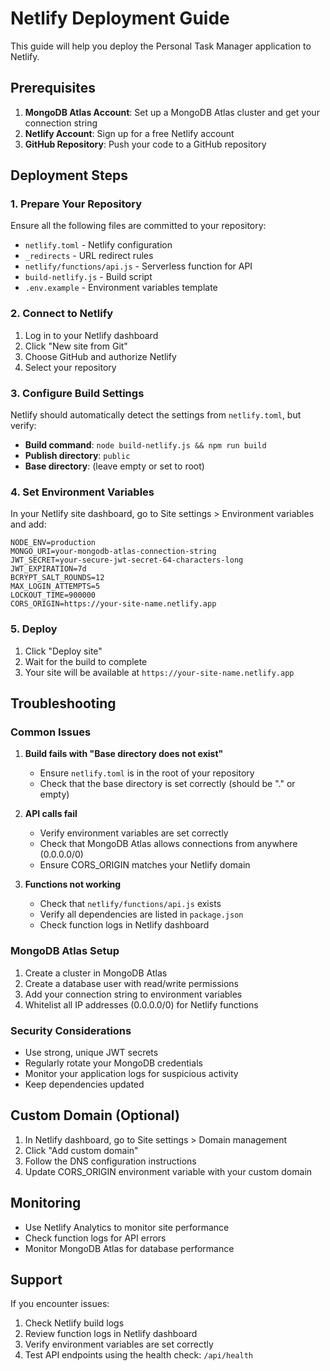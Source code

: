 # Netlify Deployment Guide

This guide will help you deploy the Personal Task Manager application to Netlify.

## Prerequisites

1. **MongoDB Atlas Account**: Set up a MongoDB Atlas cluster and get your connection string
2. **Netlify Account**: Sign up for a free Netlify account
3. **GitHub Repository**: Push your code to a GitHub repository

## Deployment Steps

### 1. Prepare Your Repository

Ensure all the following files are committed to your repository:
- `netlify.toml` - Netlify configuration
- `_redirects` - URL redirect rules
- `netlify/functions/api.js` - Serverless function for API
- `build-netlify.js` - Build script
- `.env.example` - Environment variables template

### 2. Connect to Netlify

1. Log in to your Netlify dashboard
2. Click "New site from Git"
3. Choose GitHub and authorize Netlify
4. Select your repository

### 3. Configure Build Settings

Netlify should automatically detect the settings from `netlify.toml`, but verify:

- **Build command**: `node build-netlify.js && npm run build`
- **Publish directory**: `public`
- **Base directory**: (leave empty or set to root)

### 4. Set Environment Variables

In your Netlify site dashboard, go to Site settings > Environment variables and add:

```
NODE_ENV=production
MONGO_URI=your-mongodb-atlas-connection-string
JWT_SECRET=your-secure-jwt-secret-64-characters-long
JWT_EXPIRATION=7d
BCRYPT_SALT_ROUNDS=12
MAX_LOGIN_ATTEMPTS=5
LOCKOUT_TIME=900000
CORS_ORIGIN=https://your-site-name.netlify.app
```

### 5. Deploy

1. Click "Deploy site"
2. Wait for the build to complete
3. Your site will be available at `https://your-site-name.netlify.app`

## Troubleshooting

### Common Issues

1. **Build fails with "Base directory does not exist"**
   - Ensure `netlify.toml` is in the root of your repository
   - Check that the base directory is set correctly (should be "." or empty)

2. **API calls fail**
   - Verify environment variables are set correctly
   - Check that MongoDB Atlas allows connections from anywhere (0.0.0.0/0)
   - Ensure CORS_ORIGIN matches your Netlify domain

3. **Functions not working**
   - Check that `netlify/functions/api.js` exists
   - Verify all dependencies are listed in `package.json`
   - Check function logs in Netlify dashboard

### MongoDB Atlas Setup

1. Create a cluster in MongoDB Atlas
2. Create a database user with read/write permissions
3. Add your connection string to environment variables
4. Whitelist all IP addresses (0.0.0.0/0) for Netlify functions

### Security Considerations

- Use strong, unique JWT secrets
- Regularly rotate your MongoDB credentials
- Monitor your application logs for suspicious activity
- Keep dependencies updated

## Custom Domain (Optional)

1. In Netlify dashboard, go to Site settings > Domain management
2. Click "Add custom domain"
3. Follow the DNS configuration instructions
4. Update CORS_ORIGIN environment variable with your custom domain

## Monitoring

- Use Netlify Analytics to monitor site performance
- Check function logs for API errors
- Monitor MongoDB Atlas for database performance

## Support

If you encounter issues:
1. Check Netlify build logs
2. Review function logs in Netlify dashboard
3. Verify environment variables are set correctly
4. Test API endpoints using the health check: `/api/health`